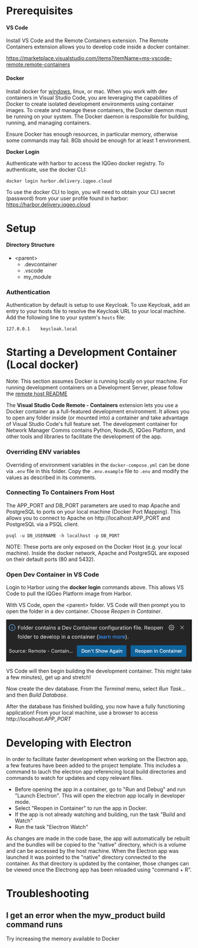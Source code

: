 # Prerequisites

#### VS Code

Install VS Code and the Remote Containers extension. The Remote Containers extension allows you to develop code inside a docker container.

https://marketplace.visualstudio.com/items?itemName=ms-vscode-remote.remote-containers

#### Docker

Install docker for [windows](https://github.com/IQGeo/utils-project-template/wiki/Developing-with-containers-on-Windows), linux, or mac. When you work with dev containers in Visual Studio Code, you are leveraging the capabilities of Docker to create isolated development environments using container images. To create and manage these containers, the Docker daemon must be running on your system. The Docker daemon is responsible for building, running, and managing containers.

Ensure Docker has enough resources, in particular memory, otherwise some commands may fail. 8Gb should be enough for at least 1 environment.

**Docker Login**

Authenticate with harbor to access the IQGeo docker registry. To authenticate, use the docker CLI:

```shell
docker login harbor.delivery.iqgeo.cloud
```

To use the docker CLI to login, you will need to obtain your CLI secret (password) from your user profile found in harbor:
https://harbor.delivery.iqgeo.cloud

# Setup

#### Directory Structure

-   \<parent\>
    -   .devcontainer
    -   .vscode
    -   my_module

### Authentication

Authentication by default is setup to use Keycloak. To use Keycloak, add an entry to your hosts file to resolve the Keycloak URL to your local machine. Add the following line to your system's `hosts` file:

```shell
127.0.0.1    keycloak.local
```

# Starting a Development Container (Local docker)

Note: This section assumes Docker is running locally on your machine. For running development containers on a Development Server, please follow the [remote host README](remote_host/README.md)

The **Visual Studio Code Remote - Containers** extension lets you use a Docker container as a full-featured development environment. It allows you to open any folder inside (or mounted into) a container and take advantage of Visual Studio Code's full feature set. The development container for Network Manager Comms contains Python, NodeJS, IQGeo Platform, and other tools and libraries to facilitate the development of the app.

### Overriding ENV variables

Overriding of environment variables in the `docker-compose.yml` can be done via `.env` file in this folder. Copy the `.env.example` file to `.env` and modify the values as described in its comments.

### Connecting To Containers From Host

The APP_PORT and DB_PORT parameters are used to map Apache and PostgreSQL to ports on your local machine (Docker Port Mapping). This allows you to connect to Apache on http://localhost:APP_PORT and PostgreSQL via a PSQL client.

```shell
psql -u DB_USERNAME -h localhost -p DB_PORT
```

NOTE: These ports are only exposed on the Docker Host (e.g. your local machine). Inside the docker network, Apache and PostgreSQL are exposed on their default ports (80 and 5432).

### Open Dev Container in VS Code

Login to Harbor using the **docker login** commands above. This allows VS Code to pull the IQGeo Platform image from Harbor.

With VS Code, open the \<parent\> folder. VS Code will then prompt you to open the folder in a dev container. Choose _Reopen in Container_.

![missing image](.readme/reopen-dev-container.png)

VS Code will then begin building the development container. This might take a few minutes), get up and stretch!

Now create the dev database. From the _Terminal_ menu, select _Run Task..._ and then _Build Database_.

After the database has finished building, you now have a fully functioning application! From your local machine, use a browser to access http://localhost:_APP_PORT_

# Developing with Electron

In order to facilitate faster development when working on the Electron app, a few features have been added to the project template. This includes a command to lauch the electron app referencing local build directories and commands to watch for updates and copy relevant files.

-   Before opening the app in a container, go to "Run and Debug" and run "Launch Electron". This will open the electron app locally in developer mode.
-   Select "Reopen in Container" to run the app in Docker.
-   If the app is not already watching and building, run the task "Build and Watch"
-   Run the task "Electron Watch"

As changes are made in the code base, the app will automatically be rebuilt and the bundles will be copied to the "native" directory, which is a volume and can be accessed by the host machine. When the Electron app was launched it was pointed to the "native" directory connected to the container. As that directory is updated by the container, those changes can be viewed once the Electrong app has been reloaded using "command + R".

# Troubleshooting

## I get an error when the myw_product build command runs

Try increasing the memory available to Docker
